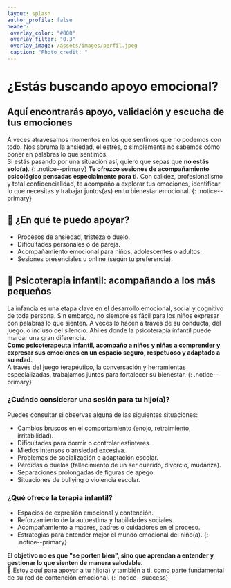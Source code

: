 ```yaml
---
layout: splash
author_profile: false
header:
 overlay_color: "#000"
 overlay_filter: "0.3"
 overlay_image: /assets/images/perfil.jpeg
 caption: "Photo credit: "
---
```



# ¿Estás buscando apoyo emocional?

## Aquí encontrarás apoyo, validación y escucha de tus emociones

A veces atravesamos momentos en los que sentimos que no podemos con todo. Nos abruma la ansiedad, el estrés, o simplemente no sabemos cómo poner en palabras lo que sentimos.  
Si estás pasando por una situación así, quiero que sepas que **no estás solo(a)**.
{: .notice--primary}
**Te ofrezco sesiones de acompañamiento psicológico pensadas especialmente para ti.** Con calidez, profesionalismo y total confidencialidad, te acompaño a explorar tus emociones, identificar lo que necesitas y trabajar juntos(as) en tu bienestar emocional.
{: .notice--primary}
## 🌿 ¿En qué te puedo apoyar?

- Procesos de ansiedad, tristeza o duelo.
- Dificultades personales o de pareja.
- Acompañamiento emocional para niños, adolescentes o adultos.
- Sesiones presenciales u online (según tu preferencia).

## 🧸 Psicoterapia infantil: acompañando a los más pequeños

La infancia es una etapa clave en el desarrollo emocional, social y cognitivo de toda persona. Sin embargo, no siempre es fácil para los niños expresar con palabras lo que sienten. A veces lo hacen a través de su conducta, del juego, o incluso del silencio. Ahí es donde la psicoterapia infantil puede marcar una gran diferencia.    
**Como psicoterapeuta infantil, acompaño a niños y niñas a comprender y expresar sus emociones en un espacio seguro, respetuoso y adaptado a su edad.**  
A través del juego terapéutico, la conversación y herramientas especializadas, trabajamos juntos para fortalecer su bienestar.
{: .notice--primary}

### ¿Cuándo considerar una sesión para tu hijo(a)?

Puedes consultar si observas alguna de las siguientes situaciones:
- Cambios bruscos en el comportamiento (enojo, retraimiento, irritabilidad).
- Dificultades para dormir o controlar esfínteres.
- Miedos intensos o ansiedad excesiva.
- Problemas de socialización o adaptación escolar.
- Pérdidas o duelos (fallecimiento de un ser querido, divorcio, mudanza).
- Separaciones prolongadas de figuras de apego.
- Situaciones de bullying o violencia escolar.

### ¿Qué ofrece la terapia infantil?

- Espacios de expresión emocional y contención.
- Reforzamiento de la autoestima y habilidades sociales.
- Acompañamiento a madres, padres o cuidadores en el proceso.
- Estrategias para entender mejor el mundo emocional del niño(a).
{: .notice--primary}

**El objetivo no es que "se porten bien", sino que aprendan a entender y gestionar lo que sienten de manera saludable.**     
🧡 Estoy aquí para apoyar a tu hijo(a) y también a ti, como parte fundamental de su red de contención emocional.
{: .notice--success}